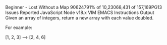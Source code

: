Beginner - Lost Without a Map
90624791% of 10,23068,431 of 157,169PG13 Issues Reported
JavaScript
Node v18.x
VIM
EMACS
Instructions
Output
Given an array of integers, return a new array with each value doubled.

For example:

[1, 2, 3] --> [2, 4, 6]
